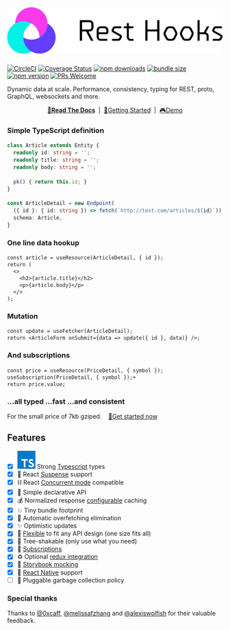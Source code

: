 # ![🛌🎣 Rest hooks](/packages/rest-hooks/rest_hooks_logo_and_text.svg?sanitize=true)
[![CircleCI](https://circleci.com/gh/coinbase/rest-hooks.svg?style=shield)](https://circleci.com/gh/coinbase/rest-hooks)
[![Coverage Status](https://img.shields.io/coveralls/coinbase/rest-hooks.svg?style=flat-square)](https://coveralls.io/github/coinbase/rest-hooks?branch=master)
[![npm downloads](https://img.shields.io/npm/dm/@rest-hooks/core.svg?style=flat-square)](https://www.npmjs.com/package/@rest-hooks/core)
[![bundle size](https://img.shields.io/bundlephobia/minzip/@rest-hooks/core?style=flat-square)](https://bundlephobia.com/result?p=@rest-hooks/core)
[![npm version](https://img.shields.io/npm/v/@rest-hooks/core.svg?style=flat-square)](https://www.npmjs.com/package/@rest-hooks/core)
[![PRs Welcome](https://img.shields.io/badge/PRs-welcome-brightgreen.svg?style=flat-square)](http://makeapullrequest.com)

Dynamic data at scale. Performance, consistency, typing for REST, proto, GraphQL, websockets and more.

<div align="center">

**[📖Read The Docs](https://resthooks.io)** &nbsp;|&nbsp; [🏁Getting Started](https://resthooks.io/docs/getting-started/installation) &nbsp;|&nbsp;
[🎮Demo](https://codesandbox.io/s/rest-hooks-hinux?fontsize=14&module=%2Fsrc%2Fpages%2FIssueList.tsx)

</div>

### Simple TypeScript definition

```typescript
class Article extends Entity {
  readonly id: string = '';
  readonly title: string = '';
  readonly body: string = '';

  pk() { return this.id; }
}

const ArticleDetail = new Endpoint(
  ({ id }: { id: string }) => fetch(`http://test.com/articles/${id}`)).then(res => res.json()),
  schema: Article,
}
```

### One line data hookup

```tsx
const article = useResource(ArticleDetail, { id });
return (
  <>
    <h2>{article.title}</h2>
    <p>{article.body}</p>
  </>
);
```

### Mutation

```tsx
const update = useFetcher(ArticleDetail);
return <ArticleForm onSubmit={data => update({ id }, data)} />;
```

### And subscriptions

```tsx
const price = useResource(PriceDetail, { symbol });
useSubscription(PriceDetail, { symbol });+
return price.value;
```

### ...all typed ...fast ...and consistent

For the small price of 7kb gziped. &nbsp;&nbsp; [🏁Get started now](https://resthooks.io/docs/getting-started/installation)

## Features

- [x] ![TS](./typescript.svg?sanitize=true) Strong [Typescript](https://www.typescriptlang.org/) types
- [x] 🛌 React [Suspense](https://resthooks.io/docs/guides/loading-state) support
- [x] ⛓️ React [Concurrent mode](https://reactjs.org/docs/concurrent-mode-patterns.html) compatible
- [x] 🎣 Simple declarative API
- [x] 💰 Normalized response [configurable](https://resthooks.io/docs/guides/resource-lifetime) caching
- [x] 💥 Tiny bundle footprint
- [x] 🛑 Automatic overfetching elimination
- [x] ✨ Optimistic updates
- [x] 🧘 [Flexible](https://resthooks.io/docs/api/Endpoint) to fit any API design (one size fits all)
- [x] 🌳 Tree-shakable (only use what you need)
- [x] 🔁 [Subscriptions](https://resthooks.io/docs/api/useSubscription)
- [x] ♻️ Optional [redux integration](https://resthooks.io/docs/guides/redux)
- [x] 📙 [Storybook mocking](https://resthooks.io/docs/guides/storybook)
- [x] 📱 [React Native](https://facebook.github.io/react-native/) support
- [ ] 🚯 Pluggable garbage collection policy

### Special thanks

Thanks to [@0xcaff](https://github.com/0xcaff), [@melissafzhang](https://github.com/melissafzhang)
and [@alexiswolfish](https://github.com/alexiswolfish) for their valuable feedback.
